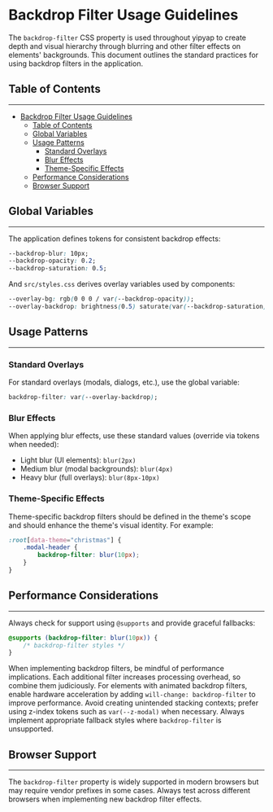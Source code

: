 # Backdrop Filter Usage Guidelines

The `backdrop-filter` CSS property is used throughout yipyap to create depth and visual hierarchy through blurring and other filter effects on elements' backgrounds. This document outlines the standard practices for using backdrop filters in the application.

## Table of Contents

---

- [Backdrop Filter Usage Guidelines](#backdrop-filter-usage-guidelines)
  - [Table of Contents](#table-of-contents)
  - [Global Variables](#global-variables)
  - [Usage Patterns](#usage-patterns)
    - [Standard Overlays](#standard-overlays)
    - [Blur Effects](#blur-effects)
    - [Theme-Specific Effects](#theme-specific-effects)
  - [Performance Considerations](#performance-considerations)
  - [Browser Support](#browser-support)

## Global Variables

---

The application defines tokens for consistent backdrop effects:

```css
--backdrop-blur: 10px;
--backdrop-opacity: 0.2;
--backdrop-saturation: 0.5;
```

And `src/styles.css` derives overlay variables used by components:

```css
--overlay-bg: rgb(0 0 0 / var(--backdrop-opacity));
--overlay-backdrop: brightness(0.5) saturate(var(--backdrop-saturation));
```

## Usage Patterns

---

### Standard Overlays

For standard overlays (modals, dialogs, etc.), use the global variable:

```css
backdrop-filter: var(--overlay-backdrop);
```

### Blur Effects

When applying blur effects, use these standard values (override via tokens when needed):

- Light blur (UI elements): `blur(2px)`
- Medium blur (modal backgrounds): `blur(4px)`
- Heavy blur (full overlays): `blur(8px-10px)`

### Theme-Specific Effects

Theme-specific backdrop filters should be defined in the theme's scope and should enhance the theme's visual identity. For example:

```css
:root[data-theme="christmas"] {
    .modal-header {
        backdrop-filter: blur(10px);
    }
}
```

## Performance Considerations

---

Always check for support using `@supports` and provide graceful fallbacks:

```css
@supports (backdrop-filter: blur(10px)) {
    /* backdrop-filter styles */
}
```

When implementing backdrop filters, be mindful of performance implications. Each additional filter increases processing overhead, so combine them judiciously. For elements with animated backdrop filters, enable hardware acceleration by adding `will-change: backdrop-filter` to improve performance. Avoid creating unintended stacking contexts; prefer using z-index tokens such as `var(--z-modal)` when necessary. Always implement appropriate fallback styles where `backdrop-filter` is unsupported.

## Browser Support

---

The `backdrop-filter` property is widely supported in modern browsers but may require vendor prefixes in some cases. Always test across different browsers when implementing new backdrop filter effects.
